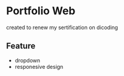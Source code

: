 # Portfolio Web

created to renew my sertification on dicoding

## Feature

- dropdown
- responesive design
